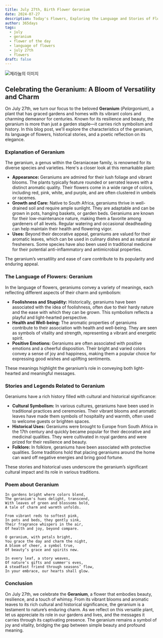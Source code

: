 ```yaml
---
title: July 27th, Birth Flower Geranium
date: 2024-07-27
description: Today's Flowers, Exploring the Language and Stories of Flowers Geranium
author: 365days
tags:
  - july
  - geranium
  - flower of the day
  - language of flowers
  - july 27th
  - flowers
draft: false
---
```


![제라늄의 이미지](https://cdn.pixabay.com/photo/2022/06/25/15/54/cranesbill-7283721_1280.jpg#center)

## Celebrating the Geranium: A Bloom of Versatility and Charm

On July 27th, we turn our focus to the beloved **Geranium** (*Pelargonium*), a plant that has graced gardens and homes with its vibrant colors and charming demeanor for centuries. Known for its resilience and beauty, the geranium is more than just a garden staple—it carries rich symbolism and history. In this blog post, we'll explore the characteristics of the geranium, its language of flowers, historical stories, and a poetic reflection on its elegance.

### Explanation of Geranium

The geranium, a genus within the Geraniaceae family, is renowned for its diverse species and varieties. Here's a closer look at this remarkable plant:

- **Appearance:** Geraniums are admired for their lush foliage and vibrant blooms. The plants typically feature rounded or serrated leaves with a distinct aromatic quality. Their flowers come in a wide range of colors, including red, pink, white, and purple, and are often clustered in umbels or racemes.
- **Growth and Care:** Native to South Africa, geraniums thrive in well-drained soil and require ample sunlight. They are adaptable and can be grown in pots, hanging baskets, or garden beds. Geraniums are known for their low-maintenance nature, making them a favorite among gardeners of all levels. Regular watering and occasional deadheading can help maintain their health and flowering vigor.
- **Uses:** Beyond their decorative appeal, geraniums are valued for their aromatic leaves, which can be used in culinary dishes and as natural air fresheners. Some species have also been used in traditional medicine for their potential anti-inflammatory and antimicrobial properties.

The geranium’s versatility and ease of care contribute to its popularity and enduring appeal.

### The Language of Flowers: Geranium

In the language of flowers, geraniums convey a variety of meanings, each reflecting different aspects of their charm and symbolism:

- **Foolishness and Stupidity:** Historically, geraniums have been associated with the idea of foolishness, often due to their hardy nature and the ease with which they can be grown. This symbolism reflects a playful and light-hearted perspective.
- **Health and Well-being:** The aromatic properties of geraniums contribute to their association with health and well-being. They are seen as symbols of vitality and strength, representing a vibrant and energetic spirit.
- **Positive Emotions:** Geraniums are often associated with positive emotions and a cheerful disposition. Their bright and varied colors convey a sense of joy and happiness, making them a popular choice for expressing good wishes and uplifting sentiments.

These meanings highlight the geranium’s role in conveying both light-hearted and meaningful messages.

### Stories and Legends Related to Geranium

Geraniums have a rich history filled with cultural and historical significance:

- **Cultural Symbolism:** In various cultures, geraniums have been used in traditional practices and ceremonies. Their vibrant blooms and aromatic leaves have made them symbols of hospitality and warmth, often used to welcome guests or brighten spaces.
- **Historical Uses:** Geraniums were brought to Europe from South Africa in the 17th century and quickly became popular for their decorative and medicinal qualities. They were cultivated in royal gardens and were prized for their resilience and beauty.
- **Folklore:** In folklore, geraniums have been associated with protective qualities. Some traditions hold that placing geraniums around the home can ward off negative energies and bring good fortune.

These stories and historical uses underscore the geranium’s significant cultural impact and its role in various traditions.

### Poem about Geranium

	In gardens bright where colors blend,
	The geranium's hues delight, transcend,
	With leaves of green and blossoms bold,
	A tale of charm and warmth unfolds.
	
	From vibrant reds to softest pink,
	In pots and beds, they gently sink,
	Their fragrance whispers in the air,
	Of health and joy, beyond compare.
	
	O geranium, with petals bright,
	You grace the day and charm the night,
	A bloom of cheer, a symbol true,
	Of beauty’s grace and spirits new.
	
	In every leaf, a story weaves,
	Of nature’s gifts and summer's eves,
	A steadfast friend through seasons’ flow,
	In your embrace, our hearts shall glow.

### Conclusion

On July 27th, we celebrate the **Geranium**, a flower that embodies beauty, resilience, and a touch of whimsy. From its vibrant blooms and aromatic leaves to its rich cultural and historical significance, the geranium is a testament to nature’s enduring charm. As we reflect on this versatile plant, let us appreciate its role in our gardens and lives, and the messages it carries through its captivating presence. The geranium remains a symbol of joy and vitality, bridging the gap between simple beauty and profound meaning.
